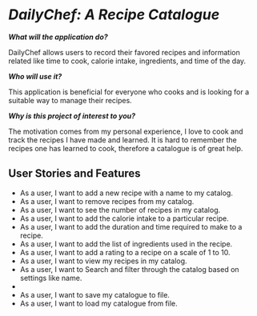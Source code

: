 # *DailyChef: A Recipe Catalogue*




_**What will the application do?**_

DailyChef allows users to record their favored recipes
and information related like time to cook, calorie intake,
ingredients, and time of the day.

_**Who will use it?**_

This application is beneficial for everyone who
cooks and is looking for a suitable way to manage
their recipes.

_**Why is this project of interest to you?**_

The motivation comes from my personal experience,
I love to cook and track the recipes I have made
and learned.
It is hard to remember the recipes one has learned
to cook, therefore a catalogue is of great help.


## User Stories and Features

- As a user, I want to add a new recipe with a name to my catalog.
- As a user, I want to remove recipes from my catalog.
- As a user, I want to see the number of recipes in my catalog.
- As a user, I want to add the calorie intake to a particular recipe.
- As a user, I want to add the duration and time required to make to a recipe.
- As a user, I want to add the list of ingredients used in the recipe.
- As a user, I want to add a rating to a recipe on a scale of 1 to 10. 
- As a user, I want to view my recipes in my catalog.
- As a user, I want to Search and filter through the catalog based on settings like name.
- 
- As a user, I want to save my catalogue to file.
- As a user, I want to load my catalogue from file.














